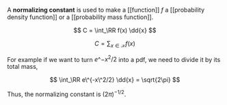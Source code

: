 A **normalizing constant** is used to make a [[function]] $f$ a [[probability density function]] or a [[probability mass function]]. 

$$
C = \int_\RR f(x) \dd{x}
$$

$$
C = \sum_{x \in \mathcal{X}} f(x)
$$


For example if we want to turn $e\^{-x^2/2}$ into a pdf, we need to divide it by its total mass,

$$
\int_\RR e\^{-x\^2/2} \dd{x} = \sqrt{2\pi}
$$

Thus, the normalizing constant is $(2\pi)^{-1/2}$.
